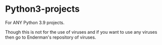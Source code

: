 # Python3-projects
For ANY Python 3.9 projects. 

Though this is not for the use of viruses and  if you want to use any viruses then go to Enderman's repository of viruses.

